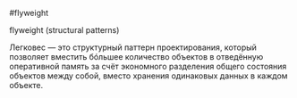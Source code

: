 #flyweight

flyweight (structural patterns)

Легковес — это структурный паттерн проектирования, который позволяет вместить бóльшее количество объектов в отведённую оперативной память за счёт экономного разделения общего состояния объектов между собой, вместо хранения одинаковых данных в каждом объекте.